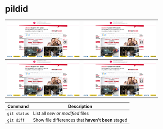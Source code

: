 # pildid


|![Preview](ekraan.png)|![Preview](ekraan.png)|
|-------|----|
|![Alt text](ekraan.png)| ![Alt text](ekraan.png)|


| Command | Description |
| --- | --- |
| `git status` | List all *new or modified* files |
| `git diff` | Show file differences that **haven't been** staged |
